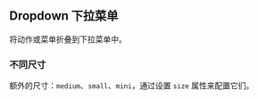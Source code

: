 <div class="demo-header">
<p class="overviewicon">
  <span class="wapi-form-usercontact"/>
</p>

## Dropdown 下拉菜单

<nova-uxlink widget-name="Dropdown"></nova-uxlink>

将动作或菜单折叠到下拉菜单中。

</div>

### 不同尺寸

额外的尺寸：`medium`、`small`、`mini`，通过设置 `size` 属性来配置它们。

<nova-demo-view link="dropdown/size"></nova-demo-view>

